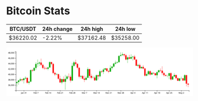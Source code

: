 # Bitcoin Stats

BTC/USDT|24h change|24h high|24h low|
|---|---|---|---|
|$36220.02|-2.22%|$37162.48|$35258.00|

<img src="./chart.svg">
